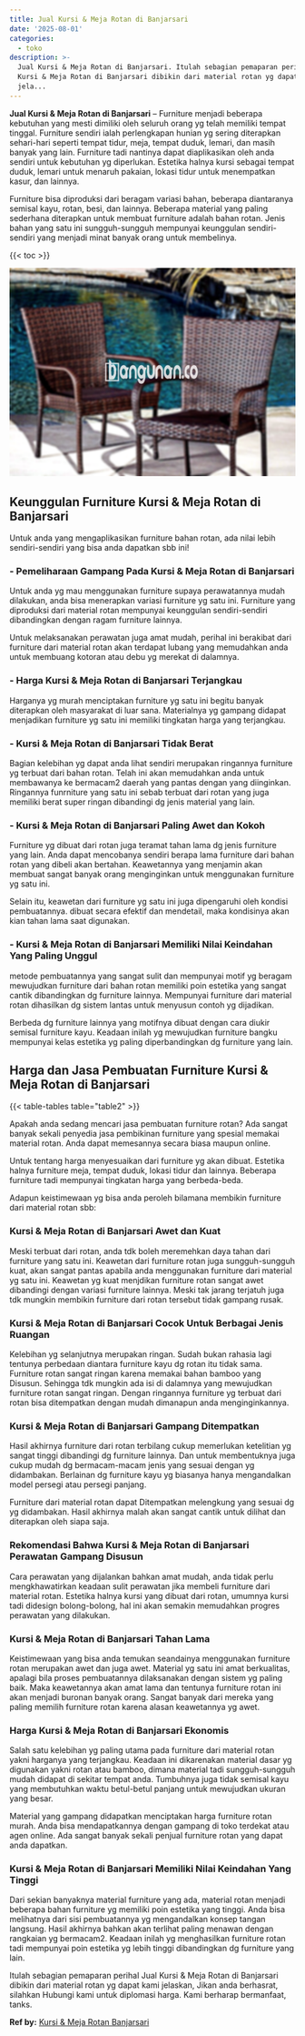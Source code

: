 ```yaml
---
title: Jual Kursi & Meja Rotan di Banjarsari
date: '2025-08-01'
categories:
  - toko
description: >-
  Jual Kursi & Meja Rotan di Banjarsari. Itulah sebagian pemaparan perihal Jual
  Kursi & Meja Rotan di Banjarsari dibikin dari material rotan yg dapat kami
  jela...
---
```


**Jual Kursi & Meja Rotan di Banjarsari** – Furniture menjadi beberapa kebutuhan yang mesti dimiliki oleh seluruh orang yg telah memiliki tempat tinggal. Furniture sendiri ialah perlengkapan hunian yg sering diterapkan sehari-hari seperti tempat tidur, meja, tempat duduk, lemari, dan masih banyak yang lain. Furniture tadi nantinya dapat diaplikasikan oleh anda sendiri untuk kebutuhan yg diperlukan. Estetika halnya kursi sebagai tempat duduk, lemari untuk menaruh pakaian, lokasi tidur untuk menempatkan kasur, dan lainnya.

Furniture bisa diproduksi dari beragam variasi bahan, beberapa diantaranya semisal kayu, rotan, besi, dan lainnya. Beberapa material yang paling sederhana diterapkan untuk membuat furniture adalah bahan rotan. Jenis bahan yang satu ini sungguh-sungguh mempunyai keunggulan sendiri-sendiri yang menjadi minat banyak orang untuk membelinya.

{{< toc >}}

![Jual Kursi & Meja Rotan di Banjarsari](/images/kursi-meja-rotan-murah43.png)

## Keunggulan Furniture Kursi & Meja Rotan di Banjarsari

Untuk anda yang mengaplikasikan furniture bahan rotan, ada nilai lebih sendiri-sendiri yang bisa anda dapatkan sbb ini!

### \- Pemeliharaan Gampang Pada Kursi & Meja Rotan di Banjarsari

Untuk anda yg mau menggunakan furniture supaya perawatannya mudah dilakukan, anda bisa menerapkan variasi furniture yg satu ini. Furniture yang diproduksi dari material rotan mempunyai keunggulan sendiri-sendiri dibandingkan dengan ragam furniture lainnya.

Untuk melaksanakan perawatan juga amat mudah, perihal ini berakibat dari furniture dari material rotan akan terdapat lubang yang memudahkan anda untuk membuang kotoran atau debu yg merekat di dalamnya.

### \- Harga Kursi & Meja Rotan di Banjarsari Terjangkau

Harganya yg murah menciptakan furniture yg satu ini begitu banyak diterapkan oleh masyarakat di luar sana. Materialnya yg gampang didapat menjadikan furniture yg satu ini memiliki tingkatan harga yang terjangkau.

### \- Kursi & Meja Rotan di Banjarsari Tidak Berat

Bagian kelebihan yg dapat anda lihat sendiri merupakan ringannya furniture yg terbuat dari bahan rotan. Telah ini akan memudahkan anda untuk membawanya ke bermacam2 daerah yang pantas dengan yang diinginkan. Ringannya funrniture yang satu ini sebab terbuat dari rotan yang juga memiliki berat super ringan dibandingi dg jenis material yang lain.

### \- Kursi & Meja Rotan di Banjarsari Paling Awet dan Kokoh

Furniture yg dibuat dari rotan juga teramat tahan lama dg jenis furniture yang lain. Anda dapat mencobanya sendiri berapa lama furniture dari bahan rotan yang dibeli akan bertahan. Keawetannya yang menjamin akan membuat sangat banyak orang menginginkan untuk menggunakan furniture yg satu ini.

Selain itu, keawetan dari furniture yg satu ini juga dipengaruhi oleh kondisi pembuatannya. dibuat secara efektif dan mendetail, maka kondisinya akan kian tahan lama saat digunakan.

### \- Kursi & Meja Rotan di Banjarsari Memiliki Nilai Keindahan Yang Paling Unggul

metode pembuatannya yang sangat sulit dan mempunyai motif yg beragam mewujudkan furniture dari bahan rotan memiliki poin estetika yang sangat cantik dibandingkan dg furniture lainnya. Mempunyai furniture dari material rotan dihasilkan dg sistem lantas untuk menyusun contoh yg dijadikan.

Berbeda dg furniture lainnya yang motifnya dibuat dengan cara diukir semisal furniture kayu. Keadaan inilah yg mewujudkan furniture bangku mempunyai kelas estetika yg paling diperbandingkan dg furniture yang lain.

## Harga dan Jasa Pembuatan Furniture Kursi & Meja Rotan di Banjarsari

{{< table-tables table="table2" >}}

Apakah anda sedang mencari jasa pembuatan furniture rotan? Ada sangat banyak sekali penyedia jasa pembikinan furniture yang spesial memakai material rotan. Anda dapat memesannya secara biasa maupun online.

Untuk tentang harga menyesuaikan dari furniture yg akan dibuat. Estetika halnya furniture meja, tempat duduk, lokasi tidur dan lainnya. Beberapa furniture tadi mempunyai tingkatan harga yang berbeda-beda.

Adapun keistimewaan yg bisa anda peroleh bilamana membikin furniture dari material rotan sbb:

### Kursi & Meja Rotan di Banjarsari Awet dan Kuat

Meski terbuat dari rotan, anda tdk boleh meremehkan daya tahan dari furniture yang satu ini. Keawetan dari furniture rotan juga sungguh-sungguh kuat, akan sangat pantas apabila anda menggunakan furniture dari material yg satu ini. Keawetan yg kuat menjdikan furniture rotan sangat awet dibandingi dengan variasi furniture lainnya. Meski tak jarang terjatuh juga tdk mungkin membikin furniture dari rotan tersebut tidak gampang rusak.

### Kursi & Meja Rotan di Banjarsari Cocok Untuk Berbagai Jenis Ruangan

Kelebihan yg selanjutnya merupakan ringan. Sudah bukan rahasia lagi tentunya perbedaan diantara furniture kayu dg rotan itu tidak sama. Furniture rotan sangat ringan karena memakai bahan bamboo yang Disusun. Sehingga tdk mungkin ada isi di dalamnya yang mewujudkan furniture rotan sangat ringan. Dengan ringannya furniture yg terbuat dari rotan bisa ditempatkan dengan mudah dimanapun anda menginginkannya.

### Kursi & Meja Rotan di Banjarsari Gampang Ditempatkan

Hasil akhirnya furniture dari rotan terbilang cukup memerlukan ketelitian yg sangat tinggi dibandingi dg furniture lainnya. Dan untuk membentuknya juga cukup mudah dg bermacam-macam jenis yang sesuai dengan yg didambakan. Berlainan dg furniture kayu yg biasanya hanya mengandalkan model persegi atau persegi panjang.

Furniture dari material rotan dapat Ditempatkan melengkung yang sesuai dg yg didambakan. Hasil akhirnya malah akan sangat cantik untuk dilihat dan diterapkan oleh siapa saja.

### Rekomendasi Bahwa Kursi & Meja Rotan di Banjarsari Perawatan Gampang Disusun

Cara perawatan yang dijalankan bahkan amat mudah, anda tidak perlu mengkhawatirkan keadaan sulit perawatan jika membeli furniture dari material rotan. Estetika halnya kursi yang dibuat dari rotan, umumnya kursi tadi didesign bolong-bolong, hal ini akan semakin memudahkan progres perawatan yang dilakukan.

### Kursi & Meja Rotan di Banjarsari Tahan Lama

Keistimewaan yang bisa anda temukan seandainya menggunakan furniture rotan merupakan awet dan juga awet. Material yg satu ini amat berkualitas, apalagi bila proses pembuatannya dilaksanakan dengan sistem yg paling baik. Maka keawetannya akan amat lama dan tentunya furniture rotan ini akan menjadi buronan banyak orang. Sangat banyak dari mereka yang paling memilih furniture rotan karena alasan keawetannya yg awet.

### Harga Kursi & Meja Rotan di Banjarsari Ekonomis

Salah satu kelebihan yg paling utama pada furniture dari material rotan yakni harganya yang terjangkau. Keadaan ini dikarenakan material dasar yg digunakan yakni rotan atau bamboo, dimana material tadi sungguh-sungguh mudah didapat di sekitar tempat anda. Tumbuhnya juga tidak semisal kayu yang membutuhkan waktu betul-betul panjang untuk mewujudkan ukuran yang besar.

Material yang gampang didapatkan menciptakan harga furniture rotan murah. Anda bisa mendapatkannya dengan gampang di toko terdekat atau agen online. Ada sangat banyak sekali penjual furniture rotan yang dapat anda dapatkan.

### Kursi & Meja Rotan di Banjarsari Memiliki Nilai Keindahan Yang Tinggi

Dari sekian banyaknya material furniture yang ada, material rotan menjadi beberapa bahan furniture yg memiliki poin estetika yang tinggi. Anda bisa melihatnya dari sisi pembuatannya yg mengandalkan konsep tangan langsung. Hasil akhirnya bahkan akan terlihat paling menawan dengan rangkaian yg bermacam2. Keadaan inilah yg menghasilkan furniture rotan tadi mempunyai poin estetika yg lebih tinggi dibandingkan dg furniture yang lain.

Itulah sebagian pemaparan perihal Jual Kursi & Meja Rotan di Banjarsari dibikin dari material rotan yg dapat kami jelaskan, Jikan anda berhasrat, silahkan Hubungi kami untuk diplomasi harga. Kami berharap bermanfaat, tanks.

**Ref by:** [Kursi & Meja Rotan Banjarsari](https://id.wikipedia.org/wiki/Kursi)

